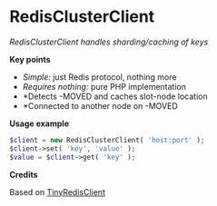 # RedisClusterClient

*RedisClusterClient handles sharding/caching of keys*

**Key points**

* *Simple:* just Redis protocol, nothing more
* *Requires nothing:* pure PHP implementation
* *Detects -MOVED and caches slot-node location
* *Connected to another node on -MOVED

**Usage example**

```php
$client = new RedisClusterClient( 'host:port' );
$client->set( 'key', 'value' );
$value = $client->get( 'key' );
```

**Credits**

Based on [TinyRedisClient](https://github.com/ptrofimov/tinyredisclient)

